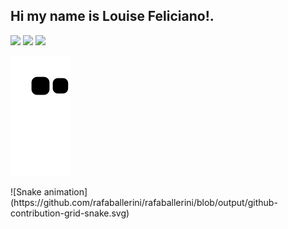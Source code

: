## Hi my name is Louise Feliciano!.

<div> 
  <a href="https://www.instagram.com/louisefeliciano_/" target="_blank"><img src="https://img.shields.io/badge/-Instagram-%23E4405F?style=for-the-badge&logo=instagram&logoColor=white" target="_blank"></a>
 <a href = "mailto:felicianolouise1@gmail.com.com"><img src="https://img.shields.io/badge/-Gmail-%23333?style=for-the-badge&logo=gmail&logoColor=white" target="_blank"></a>
  <a href="https://www.linkedin.com%2Fin%2Flouise-feliciano-de-lima-7397aa215&usg=AOvVaw0Qu5Ljomty-UHrOr7d5y_P" target="_blank"><img src="https://img.shields.io/badge/-LinkedIn-%230077B5?style=for-the-badge&logo=linkedin&logoColor=white" target="_blank"></a> 
 
  ![Snake animation](https://github.com/rafaballerini/rafaballerini/blob/output/github-contribution-grid-snake.svg)
 
</div>







<div> 
  ![Snake animation](https://github.com/rafaballerini/rafaballerini/blob/output/github-contribution-grid-snake.svg)
</div>
